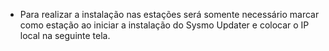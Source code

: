 - Para realizar a instalação nas estações será somente necessário marcar como estação ao iniciar a instalação do Sysmo Updater e colocar o IP local na seguinte tela.